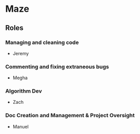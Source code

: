 # Maze
 
## Roles
### Managing and cleaning code
- Jeremy
### Commenting and fixing extraneous bugs
- Megha
### Algorithm Dev
- Zach
### Doc Creation and Management & Project Oversight
- Manuel
